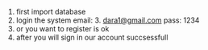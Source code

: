 1. first import database
2. login the system email: 3. dara1@gmail.com pass: 1234
3. or you want to register is ok
4. after you will sign in our account succsessfull
